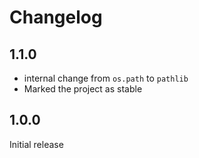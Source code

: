 # Changelog

## 1.1.0

* internal change from ``os.path`` to ``pathlib``
* Marked the project as stable

## 1.0.0

Initial release
